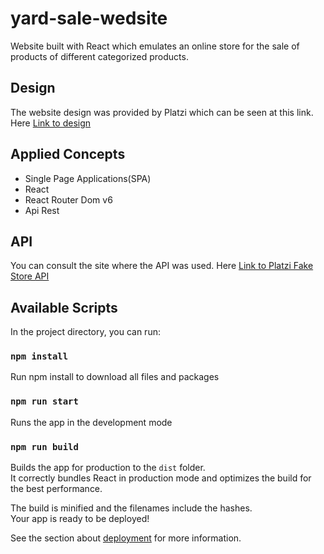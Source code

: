 # yard-sale-wedsite
Website built with React which emulates an online store for the sale of products of different categorized products.

## Design
The website design was provided by Platzi which can be seen at this link.
Here [Link to design ](https://scene.zeplin.io/project/60afeeed20af1378ed046538)

## Applied Concepts
- Single Page Applications(SPA)
- React
- React Router Dom v6
- Api Rest

## API
You can consult the site where the API was used.
Here [Link to Platzi Fake Store API ](https://fakeapi.platzi.com/)

## Available Scripts

In the project directory, you can run:

### `npm install`

Run npm install to download all files and packages

### `npm run start`

Runs the app in the development mode

### `npm run build`

Builds the app for production to the `dist` folder.\
It correctly bundles React in production mode and optimizes the build for the best performance.

The build is minified and the filenames include the hashes.\
Your app is ready to be deployed!

See the section about [deployment](https://facebook.github.io/create-react-app/docs/deployment) for more information.
